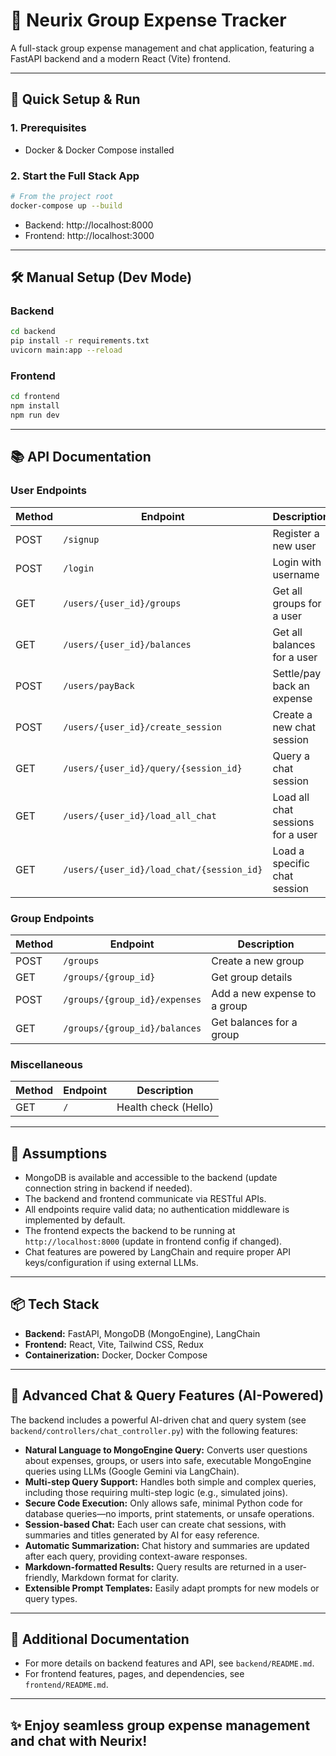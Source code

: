 # 💸 Neurix Group Expense Tracker

A full-stack group expense management and chat application, featuring a FastAPI backend and a modern React (Vite) frontend.

---

## 🚀 Quick Setup & Run

### 1. Prerequisites

- Docker & Docker Compose installed

### 2. Start the Full Stack App

```sh
# From the project root
docker-compose up --build
```

- Backend: http://localhost:8000
- Frontend: http://localhost:3000

---

## 🛠️ Manual Setup (Dev Mode)

### Backend

```sh
cd backend
pip install -r requirements.txt
uvicorn main:app --reload
```

### Frontend

```sh
cd frontend
npm install
npm run dev
```

---

## 📚 API Documentation

### User Endpoints

| Method | Endpoint                                  | Description                       |
| ------ | ----------------------------------------- | --------------------------------- |
| POST   | `/signup`                                 | Register a new user               |
| POST   | `/login`                                  | Login with username               |
| GET    | `/users/{user_id}/groups`                 | Get all groups for a user         |
| GET    | `/users/{user_id}/balances`               | Get all balances for a user       |
| POST   | `/users/payBack`                          | Settle/pay back an expense        |
| POST   | `/users/{user_id}/create_session`         | Create a new chat session         |
| GET    | `/users/{user_id}/query/{session_id}`     | Query a chat session              |
| GET    | `/users/{user_id}/load_all_chat`          | Load all chat sessions for a user |
| GET    | `/users/{user_id}/load_chat/{session_id}` | Load a specific chat session      |

### Group Endpoints

| Method | Endpoint                      | Description                  |
| ------ | ----------------------------- | ---------------------------- |
| POST   | `/groups`                     | Create a new group           |
| GET    | `/groups/{group_id}`          | Get group details            |
| POST   | `/groups/{group_id}/expenses` | Add a new expense to a group |
| GET    | `/groups/{group_id}/balances` | Get balances for a group     |

### Miscellaneous

| Method | Endpoint | Description          |
| ------ | -------- | -------------------- |
| GET    | `/`      | Health check (Hello) |

---

## 📝 Assumptions

- MongoDB is available and accessible to the backend (update connection string in backend if needed).
- The backend and frontend communicate via RESTful APIs.
- All endpoints require valid data; no authentication middleware is implemented by default.
- The frontend expects the backend to be running at `http://localhost:8000` (update in frontend config if changed).
- Chat features are powered by LangChain and require proper API keys/configuration if using external LLMs.

---

## 📦 Tech Stack

- **Backend:** FastAPI, MongoDB (MongoEngine), LangChain
- **Frontend:** React, Vite, Tailwind CSS, Redux
- **Containerization:** Docker, Docker Compose

---

## 🤖 Advanced Chat & Query Features (AI-Powered)

The backend includes a powerful AI-driven chat and query system (see `backend/controllers/chat_controller.py`) with the following features:

- **Natural Language to MongoEngine Query:** Converts user questions about expenses, groups, or users into safe, executable MongoEngine queries using LLMs (Google Gemini via LangChain).
- **Multi-step Query Support:** Handles both simple and complex queries, including those requiring multi-step logic (e.g., simulated joins).
- **Secure Code Execution:** Only allows safe, minimal Python code for database queries—no imports, print statements, or unsafe operations.
- **Session-based Chat:** Each user can create chat sessions, with summaries and titles generated by AI for easy reference.
- **Automatic Summarization:** Chat history and summaries are updated after each query, providing context-aware responses.
- **Markdown-formatted Results:** Query results are returned in a user-friendly, Markdown format for clarity.
- **Extensible Prompt Templates:** Easily adapt prompts for new models or query types.

---

## 📄 Additional Documentation

- For more details on backend features and API, see `backend/README.md`.
- For frontend features, pages, and dependencies, see `frontend/README.md`.

---

## ✨ Enjoy seamless group expense management and chat with Neurix!
